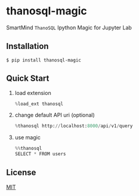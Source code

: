 # thanosql-magic

SmartMind `ThanoSQL` Ipython Magic for Jupyter Lab

## Installation

```
$ pip install thanosql-magic
```

## Quick Start

1. load extension

   ```python
   %load_ext thanosql
   ```

2. change default API uri (optional)

   ```python
   %thanosql http://localhost:8000/api/v1/query
   ```

3. use magic

   ```python
   %%thanosql
   SELECT * FROM users
   ```

## License

[MIT](LICENSE)
